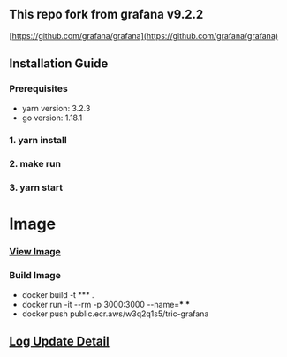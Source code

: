 ## This repo fork from grafana v9.2.2

[https://github.com/grafana/grafana](https://github.com/grafana/grafana)

## Installation Guide

### Prerequisites

- yarn version: 3.2.3
- go version: 1.18.1

### 1. yarn install

### 2. make run

### 3. yarn start

# Image

### [View Image](https://us-east-1.console.aws.amazon.com/ecr/repositories/public/387875775441/tric-grafana?region=us-east-1)

### Build Image

- docker build -t \*\*\* .
- docker run -it --rm -p 3000:3000 --name=**\* \***
- docker push public.ecr.aws/w3q2q1s5/tric-grafana

## [Log Update Detail](https://tricorder.feishu.cn/docx/NjDhdjnyOoJKQtx4xlqcKRLqntn)
